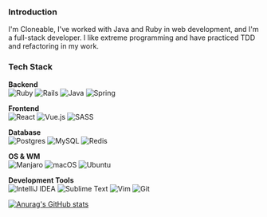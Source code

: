 ### Introduction

I'm Cloneable, I've worked with Java and Ruby in web development, and I'm a full-stack developer. I like extreme programming and have practiced TDD and refactoring in my work. 

### Tech Stack

**Backend**<br/>
![Ruby](https://img.shields.io/badge/Ruby-CC342D?style=flat&logo=ruby&logoColor=white)
![Rails](https://img.shields.io/badge/rails-%23CC0000.svg?style=flat&logo=ruby-on-rails&logoColor=white)
![Java](https://img.shields.io/badge/Java-ED8B00?style=flat&logo=openjdk&logoColor=white)
![Spring](https://img.shields.io/badge/spring-%236DB33F.svg?style=flat&logo=spring&logoColor=white)

**Frontend**<br/>
![React](https://img.shields.io/badge/react-%2320232a.svg?style=flat&logo=react&logoColor=%2361DAFB)
![Vue.js](https://img.shields.io/badge/vuejs-%2335495e.svg?style=flat&logo=vuedotjs&logoColor=%234FC08D)
![SASS](https://img.shields.io/badge/SASS-hotpink.svg?style=flat&logo=SASS&logoColor=white)

**Database**<br/>
![Postgres](https://img.shields.io/badge/postgres-%23316192.svg?style=flat&logo=postgresql&logoColor=white)
![MySQL](https://img.shields.io/badge/mysql-%2300f.svg?style=flat&logo=mysql&logoColor=white)
![Redis](https://img.shields.io/badge/redis-%23DD0031.svg?style=flat&logo=redis&logoColor=white)

**OS & WM**<br/>
![Manjaro](https://img.shields.io/badge/Manjaro-35BF5C?style=flat&logo=Manjaro&logoColor=white)
![macOS](https://img.shields.io/badge/mac%20os-000000?style=flat&logo=macos&logoColor=F0F0F0)
![Ubuntu](https://img.shields.io/badge/Ubuntu-E95420?style=flat&logo=ubuntu&logoColor=white)

**Development Tools**<br/>
![IntelliJ IDEA](https://img.shields.io/badge/IntelliJIDEA-000000.svg?style=flat&logo=intellij-idea&logoColor=white)
![Sublime Text](https://img.shields.io/badge/sublime_text-%23575757.svg?style=flat&logo=sublime-text&logoColor=important)
![Vim](https://img.shields.io/badge/VIM-%2311AB00.svg?style=flat&logo=vim&logoColor=white)
![Git](https://img.shields.io/badge/git-%23F05033.svg?style=flat&logo=git&logoColor=white)

[![Anurag's GitHub stats](https://github-readme-stats.vercel.app/api?username=cloneablex&count_private=true&show_icons=true&theme=omni)](https://github.com/anuraghazra/github-readme-stats)
